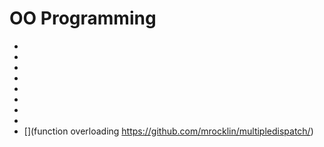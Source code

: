 # OO Programming

- [](https://towardsdatascience.com/python-basics-classes-and-objects-e40cf4e77668)
- [](ttps://towardsdatascience.com/using-dunder-methods-to-refine-data-model-c58ee41102e9)
- [](https://www.pythonlikeyoumeanit.com/Module4_OOP/Special_Methods.html)
- [](https://towardsdatascience.com/using-class-decorators-in-python-2807ef52d273)
- [](https://towardsdatascience.com/python-function-tools-tricks-127a0eea87ed)
- [](https://towardsdatascience.com/managing-instance-attributes-in-python-b272fe23fd50)
- [](https://towardsdatascience.com/methods-in-python-fundamentals-for-data-scientists-6a9393b2c2e7)
- [](https://towardsdatascience.com/all-you-need-to-know-about-decorators-48c37f46889d)
- [](function overloading https://github.com/mrocklin/multipledispatch/​​​​​​​)
